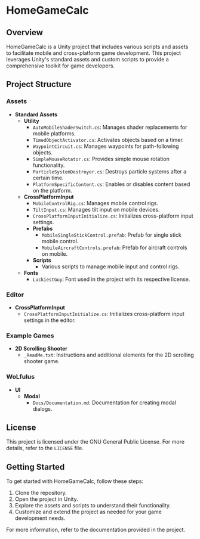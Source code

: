 # HomeGameCalc

## Overview

HomeGameCalc is a Unity project that includes various scripts and assets to facilitate mobile and cross-platform game development. This project leverages Unity's standard assets and custom scripts to provide a comprehensive toolkit for game developers.

## Project Structure

### Assets

- **Standard Assets**
    - **Utility**
        - `AutoMobileShaderSwitch.cs`: Manages shader replacements for mobile platforms.
        - `TimedObjectActivator.cs`: Activates objects based on a timer.
        - `WaypointCircuit.cs`: Manages waypoints for path-following objects.
        - `SimpleMouseRotator.cs`: Provides simple mouse rotation functionality.
        - `ParticleSystemDestroyer.cs`: Destroys particle systems after a certain time.
        - `PlatformSpecificContent.cs`: Enables or disables content based on the platform.
    - **CrossPlatformInput**
        - `MobileControlRig.cs`: Manages mobile control rigs.
        - `TiltInput.cs`: Manages tilt input on mobile devices.
        - `CrossPlatformInputInitialize.cs`: Initializes cross-platform input settings.
        - **Prefabs**
            - `MobileSingleStickControl.prefab`: Prefab for single stick mobile control.
            - `MobileAircraftControls.prefab`: Prefab for aircraft controls on mobile.
        - **Scripts**
            - Various scripts to manage mobile input and control rigs.
    - **Fonts**
        - `LuckiestGuy`: Font used in the project with its respective license.

### Editor

- **CrossPlatformInput**
    - `CrossPlatformInputInitialize.cs`: Initializes cross-platform input settings in the editor.

### Example Games

- **2D Scrolling Shooter**
    - `_ReadMe.txt`: Instructions and additional elements for the 2D scrolling shooter game.

### WoLfulus

- **UI**
    - **Modal**
        - `Docs/Documentation.md`: Documentation for creating modal dialogs.

## License

This project is licensed under the GNU General Public License. For more details, refer to the `LICENSE` file.

## Getting Started

To get started with HomeGameCalc, follow these steps:

1. Clone the repository.
2. Open the project in Unity.
3. Explore the assets and scripts to understand their functionality.
4. Customize and extend the project as needed for your game development needs.

For more information, refer to the documentation provided in the project.
